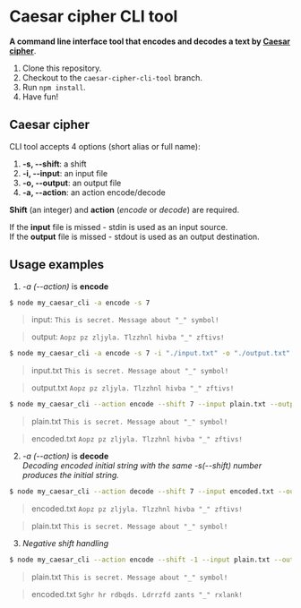 # Caesar cipher CLI tool

**A command line interface tool that encodes and decodes a text by [Caesar cipher](https://en.wikipedia.org/wiki/Caesar_cipher)**.

1. Clone this repository.
2. Checkout to the `caesar-cipher-cli-tool` branch.  
3. Run `npm install`.
4. Have fun!

## Caesar cipher

CLI tool accepts 4 options (short alias or full name):

1.  **-s, --shift**: a shift
2.  **-i, --input**: an input file
3.  **-o, --output**: an output file
4.  **-a, --action**: an action encode/decode

**Shift** (an integer) and **action** (_encode_ or _decode_) are required. 

If the **input** file is missed - stdin is used as an input source.  
If the **output** file is missed - stdout is used as an output destination.

## Usage examples
1. _-a (--action)_ is **encode**

```bash
$ node my_caesar_cli -a encode -s 7
```
> input:
> `This is secret. Message about "_" symbol!`

> output:
> `Aopz pz zljyla. Tlzzhnl hivba "_" zftivs!`

```bash
$ node my_caesar_cli -a encode -s 7 -i "./input.txt" -o "./output.txt"
```
> input.txt
> `This is secret. Message about "_" symbol!`

> output.txt
> `Aopz pz zljyla. Tlzzhnl hivba "_" zftivs!`

```bash
$ node my_caesar_cli --action encode --shift 7 --input plain.txt --output encoded.txt
```
> plain.txt
> `This is secret. Message about "_" symbol!`

> encoded.txt
> `Aopz pz zljyla. Tlzzhnl hivba "_" zftivs!`

2. _-a (--action)_ is **decode**  
_Decoding encoded initial string with the same -s(--shift) number produces the initial string._

```bash
$ node my_caesar_cli --action decode --shift 7 --input encoded.txt --output plain.txt
```

> encoded.txt
> `Aopz pz zljyla. Tlzzhnl hivba "_" zftivs!`

> plain.txt
> `This is secret. Message about "_" symbol!`

3. _Negative shift handling_

```bash
$ node my_caesar_cli --action encode --shift -1 --input plain.txt --output encoded.txt
```

> plain.txt
> `This is secret. Message about "_" symbol!`

> encoded.txt
> `Sghr hr rdbqds. Ldrrzfd zants "_" rxlank!`
